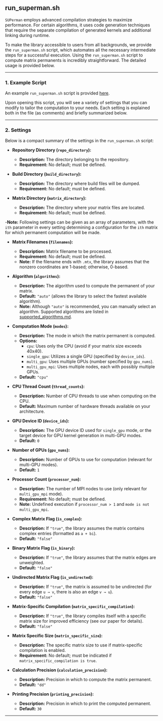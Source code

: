 ## run_superman.sh

`SUPerman` employs advanced compilation strategies to maximize performance. For certain algorithms, it uses code generation techniques that require the separate compilation of generated kernels and additional linking during runtime.

To make the library accessible to users from all backgrounds, we provide the `run_superman.sh` script, which automates all the necessary intermediate steps for a successful execution.
Using the `run_superman.sh` script to compute matrix permanents is incredibly straightforward. The detailed usage is provided below.

---

### 1. Example Script

An example `run_superman.sh` script is provided [here](../run_superman.sh).

Upon opening this script, you will see a variety of settings that you can modify to tailor the computation to your needs. Each setting is explained both in the file (as comments) and briefly summarized below.

---

### 2. Settings

Below is a compact summary of the settings in the `run_superman.sh` script:

- **Repository Directory (`repo_directory`):**
    - **Description:** The directory belonging to the repository.
    - **Requirement:** No default; must be defined.

- **Build Directory (`build_directory`):**
    - **Description:** The directory where build files will be dumped.
    - **Requirement:** No default; must be defined.

- **Matrix Directory (`matrix_directory`):**
    - **Description:** The directory where your matrix files are located.
    - **Requirement:** No default; must be defined.
  
-**Note:** Following settings can be given as an array of parameters, with the `ith` parameter in every setting determining a configuration for the `ith` matrix for which permanent computation will be made.

- **Matrix Filenames (`filenames`):**
    - **Description:** Matrix filename to be processed.
    - **Requirement:** No default; must be defined.
    - **Note:** If the filename ends with `.mtx`, the library assumes that the nonzero coordinates are 1-based; otherwise, 0-based.

- **Algorithm (`algorithms`):**
    - **Description:** The algorithm used to compute the permanent of your matrix.
    - **Default:** `"auto"` (allows the library to select the fastest available algorithm).
    - **Note:** Although `"auto"` is recommended, you can manually select an algorithm. Supported algorithms are listed in [supported_algorithms.md](supported_algorithms.md).

- **Computation Mode (`modes`):**
    - **Description:** The mode in which the matrix permanent is computed.
    - **Options:**
        - `cpu`: Uses only the CPU (avoid if your matrix size exceeds 40x40).
        - `single_gpu`: Utilizes a single GPU (specified by `device_ids`).
        - `multi_gpu`: Uses multiple GPUs (number specified by `gpu_nums`).
        - `multi_gpu_mpi`: Uses multiple nodes, each with possibly multiple GPUs.
    - **Default:** `"cpu"`

- **CPU Thread Count (`thread_counts`):**
    - **Description:** Number of CPU threads to use when computing on the CPU.
    - **Default:** Maximum number of hardware threads available on your architecture.

- **GPU Device ID (`device_ids`):**
    - **Description:** The GPU device ID used for `single_gpu` mode, or the target device for GPU kernel generation in multi-GPU modes.
    - **Default:** `0`

- **Number of GPUs (`gpu_nums`):**
    - **Description:** Number of GPUs to use for computation (relevant for multi-GPU modes).
    - **Default:** `1`

- **Processor Count (`processor_num`):**
    - **Description:** The number of MPI nodes to use (only relevant for `multi_gpu_mpi` mode).
    - **Requirement:** No default; must be defined.
    - **Note:** Undefined execution if `processor_num > 1` and `mode is not multi_gpu_mpi`.

- **Complex Matrix Flag (`is_complex`):**
    - **Description:** If `"true"`, the library assumes the matrix contains complex entries (formatted as `a + bi`).
    - **Default:** `"false"`

- **Binary Matrix Flag (`is_binary`):**
    - **Description:** If `"true"`, the library assumes that the matrix edges are unweighted.
    - **Default:** `"false"`

- **Undirected Matrix Flag (`is_undirected`):**
    - **Description:** If `"true"`, the matrix is assumed to be undirected (for every edge `u → v`, there is also an edge `v → u`).
    - **Default:** `"false"`

- **Matrix-Specific Compilation (`matrix_specific_compilation`):**
    - **Description:** If `"true"`, the library compiles itself with a specific matrix size for improved efficiency (see our paper for details).
    - **Default:** `"false"`

- **Matrix Specific Size (`matrix_specific_size`):**
    - **Description:** The specific matrix size to use if matrix-specific compilation is enabled.
    - **Requirement:** No default; must be indicated if `matrix_specific_compilation is true`.

- **Calculation Precision (`calculation_precision`):**
    - **Description:** Precision in which to compute the matrix permanent.
    - **Default:** `"dd"`

- **Printing Precision (`printing_precision`):**
    - **Description:** Precision in which to print the computed permanent.
    - **Default:** `30`

---